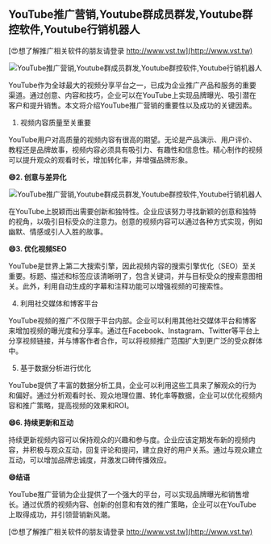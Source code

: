 ## **YouTube推广营销,Youtube群成员群发,Youtube群控软件,Youtube行销机器人**

[😍想了解推广相关软件的朋友请登录 http://www.vst.tw](http://www.vst.tw)

 <center><img src="https://vst.tw/MP4/tuiguang/png/6.png" alt="YouTube推广营销,Youtube群成员群发,Youtube群控软件,Youtube行销机器人"></center>

YouTube作为全球最大的视频分享平台之一，已成为企业推广产品和服务的重要渠道。通过创意、内容和技巧，企业可以在YouTube上实现品牌曝光、吸引潜在客户和提升销售。本文将介绍YouTube推广营销的重要性以及成功的关键因素。

1. 视频内容质量至关重要

YouTube用户对高质量的视频内容有很高的期望。无论是产品演示、用户评价、教程还是品牌故事，视频内容必须具有吸引力、有趣性和信息性。精心制作的视频可以提升观众的观看时长，增加转化率，并增强品牌形象。

**😄2. 创意与差异化**

 <center><img src="https://vst.tw/MP4/tuiguang/png/0.png" alt="YouTube推广营销,Youtube群成员群发,Youtube群控软件,Youtube行销机器人"></center>

在YouTube上脱颖而出需要创新和独特性。企业应该努力寻找新颖的创意和独特的视角，以吸引目标受众的注意力。创意的视频内容可以通过各种方式实现，例如幽默、情感或引人入胜的故事。

**😄3. 优化视频SEO**

YouTube是世界上第二大搜索引擎，因此视频内容的搜索引擎优化（SEO）至关重要。标题、描述和标签应该清晰明了，包含关键词，并与目标受众的搜索意图相关。此外，利用自动生成的字幕和注释功能可以增强视频的可搜索性。

4. 利用社交媒体和博客平台

YouTube视频的推广不仅限于平台内部。企业可以利用其他社交媒体平台和博客来增加视频的曝光度和分享率。通过在Facebook、Instagram、Twitter等平台上分享视频链接，并与博客作者合作，可以将视频推广范围扩大到更广泛的受众群体中。

5. 基于数据分析进行优化

YouTube提供了丰富的数据分析工具，企业可以利用这些工具来了解观众的行为和偏好。通过分析观看时长、观众地理位置、转化率等数据，企业可以优化视频内容和推广策略，提高视频的效果和ROI。

**😄6. 持续更新和互动**

持续更新视频内容可以保持观众的兴趣和参与度。企业应该定期发布新的视频内容，并积极与观众互动，回复评论和提问，建立良好的用户关系。通过与观众建立互动，可以增加品牌忠诚度，并激发口碑传播效应。

**😄结语**

YouTube推广营销为企业提供了一个强大的平台，可以实现品牌曝光和销售增长。通过优质的视频内容、创新的创意和有效的推广策略，企业可以在YouTube上取得成功，并引领营销新风潮。

[😍想了解推广相关软件的朋友请登录 http://www.vst.tw](http://www.vst.tw)



